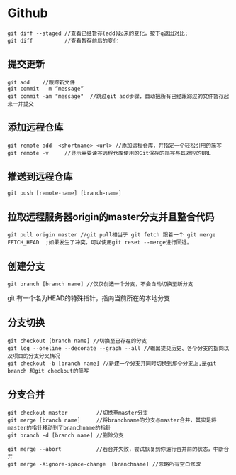 # Github 
```
git diff --staged //查看已经暂存(add)起来的变化，按下q退出对比;
git diff          //查看暂存前后的变化
```
## 提交更新
```
git add    //跟踪新文件
git	commit	-m “message”
git commit -am "message"  //跳过git add步骤，自动把所有已经跟踪过的文件暂存起来一并提交
```
## 添加远程仓库
```	
git remote add	<shortname>	<url> //添加远程仓库，并指定一个轻松引用的简写
git remote -v     //显示需要读写远程仓库使用的Git保存的简写与其对应的URL
```
## 推送到远程仓库
```
git	push [remote-name] [branch-name]
```

## 拉取远程服务器origin的master分支并且整合代码
```
git pull origin master //git pull相当于 git fetch 跟着一个 git merge FETCH_HEAD  ;如果发生了冲突，可以使用git reset --merge进行回退。
```

## 创建分支
```
git	branch [branch name] //仅仅创造一个分支，不会自动切换至新分支
```
git 有一个名为HEAD的特殊指针，指向当前所在的本地分支

## 分支切换
```
git checkout [branch name] //切换至已存在的分支
git log --oneline --decorate --graph --all //输出提交历史、各个分支的指向以及项目的分支分叉情况
git checkout -b [branch name] //新建一个分支并同时切换到那个分支上,是git branch 和git checkout的简写
```

## 分支合并
```
git checkout master         //切换至master分支
git merge [branch name]     //将branchname的分支与master合并，其实是将master的指针移动到了branchname的指针
git branch -d [branch name] //删除分支

git merge --abort           //若合并失败，尝试恢复到你运行合并前的状态，中断合并
git merge -Xignore-space-change 【branchname] //忽略所有空白修改 
```